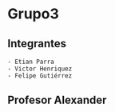 ﻿# Grupo3

## Integrantes
    - Etian Parra
    - Victor Henriquez
    - Felipe Gutiérrez

## Profesor Alexander
